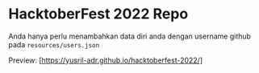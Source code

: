 # HacktoberFest 2022 Repo

Anda hanya perlu menambahkan data diri anda dengan username github pada `resources/users.json`

Preview: [https://yusril-adr.github.io/hacktoberfest-2022/]